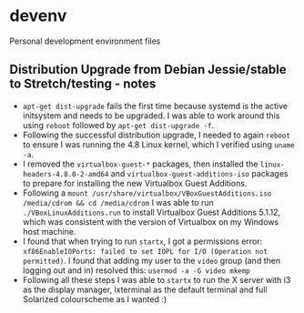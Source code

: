 # devenv
Personal development environment files

## Distribution Upgrade from Debian Jessie/stable to Stretch/testing - notes
* `apt-get dist-upgrade` fails the first time because systemd is the active initsystem and needs to be upgraded. I was able to work around this using `reboot` followed by `apt-get dist-upgrade -f`.
* Following the successful distribution upgrade, I needed to again `reboot` to ensure I was running the 4.8 Linux kernel, which I verified using `uname -a`.
* I removed the `virtualbox-guest-*` packages, then installed the `linux-headers-4.8.0-2-amd64` and `virtualbox-guest-additions-iso` packages to prepare for installing the new Virtualbox Guest Additions.
* Following a `mount /usr/share/virtualbox/VBoxGuestAdditions.iso /media/cdrom && cd /media/cdrom` I was able to run `./VBoxLinuxAdditions.run` to install Virtualbox Guest Additions 5.1.12, which was consistent with the version of Virtualbox on my Windows host machine.
* I found that when trying to run `startx`, I got a permissions error: `xf86EnableIOPorts: failed to set IOPL for I/O (Operation not permitted)`. I found that adding my user to the `video` group (and then logging out and in) resolved this: `usermod -a -G video mkemp`
* Following all these steps I was able to `startx` to run the X server with i3 as the display manager, lxterminal as the default terminal and full Solarized colourscheme as I wanted :)

